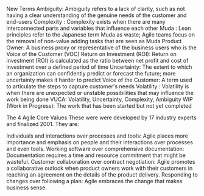 New Terms
Ambiguity: Ambiguity refers to a lack of clarity, such as not having a clear understanding of the genuine needs of the customer and end-users
Complexity : Complexity exists when there are many interconnected parts and variables that influence each other
Muda : Lean principles refer to the Japanese term Muda as waste; Agile teams focus on the removal of non-value adding tasks that are seen as Muda
Product Owner: A business proxy or representative of the business users who is the Voice of the Customer (VOC)
Return on Investment (ROI): Return on investment (ROI) is calculated as the ratio between net profit and cost of investment over a defined period of time
Uncertainty: The extent to which an organization can confidently predict or forecast the future; more uncertainty makes it harder to predict
Voice of the Customer: A term used to articulate the steps to capture customer's needs
Volatility : Volatility is when there are unexpected or unstable possibilities that may influence the work being done
VUCA: Volatility, Uncertainty, Complexity, Ambiguity
WIP (Work in Progress): The work that has been started but not yet completed




The 4 Agile Core Values
These were were developed by 17 industry experts and finalized 2001. They are:

Individuals and interactions over processes and tools: Agile places more importance and emphasis on people and their interactions over processes and even tools.
Working software over comprehensive documentation: Documentation requires a time and resource commitment that might be wasteful.
Customer collaboration over contract negotiation: Agile promotes a collaborative outlook when product owners work with their customers in reaching an agreement on the details of the product delivery.
Responding to changes over following a plan: Agile embraces the change that makes business sense.
